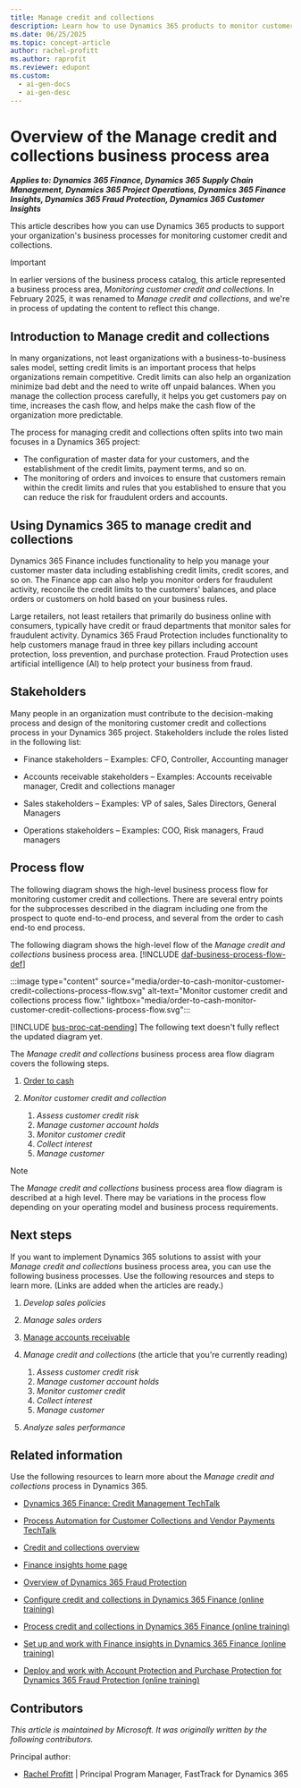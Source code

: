 ```yaml
---
title: Manage credit and collections
description: Learn how to use Dynamics 365 products to monitor customer credit and collections and reduce bad debt.
ms.date: 06/25/2025
ms.topic: concept-article
author: rachel-profitt
ms.author: raprofit
ms.reviewer: edupont
ms.custom:
  - ai-gen-docs
  - ai-gen-desc
---
```


# Overview of the Manage credit and collections business process area

***Applies to: Dynamics 365 Finance, Dynamics 365 Supply Chain Management, Dynamics 365 Project Operations, Dynamics 365 Finance Insights, Dynamics 365 Fraud Protection, Dynamics 365 Customer Insights***

This article describes how you can use Dynamics 365 products to support your organization's business processes for monitoring customer credit and collections.

> [!IMPORTANT]
> In earlier versions of the business process catalog, this article represented a business process area, *Monitoring customer credit and collections*. In February 2025, it was renamed to *Manage credit and collections*, and we're in process of updating the content to reflect this change.

## Introduction to Manage credit and collections

In many organizations, not least organizations with a business-to-business sales model, setting credit limits is an important process that helps organizations remain competitive. Credit limits can also help an organization minimize bad debt and the need to write off unpaid balances. When you manage the collection process carefully, it helps you get customers pay on time, increases the cash flow, and helps make the cash flow of the organization more predictable.

The process for managing credit and collections often splits into two main focuses in a Dynamics 365 project:

- The configuration of master data for your customers, and the establishment of the credit limits, payment terms, and so on.  
- The monitoring of orders and invoices to ensure that customers remain within the credit limits and rules that you established to ensure that you can reduce the risk for fraudulent orders and accounts.  

## Using Dynamics 365 to manage credit and collections

Dynamics 365 Finance includes functionality to help you manage your customer master data including establishing credit limits, credit scores, and so on. The Finance app can also help you monitor orders for fraudulent activity, reconcile the credit limits to the customers' balances, and place orders or customers on hold based on your business rules.

Large retailers, not least retailers that primarily do business online with consumers, typically have credit or fraud departments that monitor sales for fraudulent activity. Dynamics 365 Fraud Protection includes functionality to help customers manage fraud in three key pillars including account protection, loss prevention, and purchase protection. Fraud Protection uses artificial intelligence (AI) to help protect your business from fraud.

## Stakeholders

Many people in an organization must contribute to the decision-making process and design of the monitoring customer credit and collections process in your Dynamics 365 project. Stakeholders include the roles listed in the following list:

- Finance stakeholders – Examples: CFO, Controller, Accounting manager

- Accounts receivable stakeholders – Examples: Accounts receivable manager, Credit and collections manager

- Sales stakeholders – Examples: VP of sales, Sales Directors, General Managers

- Operations stakeholders – Examples: COO, Risk managers, Fraud managers

## Process flow

The following diagram shows the high-level business process flow for monitoring customer credit and collections. There are several entry points for the subprocesses described in the diagram including one from the prospect to quote end-to-end process, and several from the order to cash end-to end process.

The following diagram shows the high-level flow of the *Manage credit and collections* business process area. [!INCLUDE [daf-business-process-flow-def](~/../shared-content/shared/guidance-includes/daf-business-process-flow-def.md)]

:::image type="content" source="media/order-to-cash-monitor-customer-credit-collections-process-flow.svg" alt-text="Monitor customer credit and collections process flow." lightbox="media/order-to-cash-monitor-customer-credit-collections-process-flow.svg":::

[!INCLUDE [bus-proc-cat-pending](../includes/bus-proc-cat-pending.md)] The following text doesn't fully reflect the updated diagram yet.

The *Manage credit and collections* business process area flow diagram covers the following steps.

1. [Order to cash](order-to-cash-overview.md)

1. *Monitor customer credit and collection*

    1. *Assess customer credit risk*
    1. *Manage customer account holds*
    1. *Monitor customer credit*
    1. *Collect interest*
    1. *Manage customer*

    <!-- 1. *Set customer credit limits*

        a. *Update customer credit limits*

          The following sequence shows an alternate starting point for this step.

          1. *Prospect to quote*

          2. *Create customer*

          3. *Establish payment terms*

          4. *Set customer credit limit*
        b. *Block or close customer accounts*

    2. *Detect fraudulent orders*

          The following sequence shows an alternate starting point for this step.

          1. *Order to cash*

          2. *Create and manage sales orders*

          3. Is the order fraudulent? If yes, then *Detect fraudulent orders*.

    3. *Handle NSF payments*

          The following sequence shows an alternate starting point for this step.

          1. *Order to cash*

          2. *Record customer payments*

          3. Are there non-sufficient funds? If yes, then *handle NSF payments*.
    4. *Dispute and resolve invoice discrepancies*

          The following sequence shows an alternate starting point for this step.

          1. *Order to cash*

          2. *Issue customer invoices*

          3. Is the invoice disputed? If yes, then *dispute and resolve invoice discrepancies*.
    5. *Process customer account statements*

        a. *Create and process collection letters*

        b. *Create and process interest notes* -->

> [!NOTE]
> The *Manage credit and collections* business process area flow diagram is described at a high level. There may be variations in the process flow depending on your operating model and business process requirements.

## Next steps

If you want to implement Dynamics 365 solutions to assist with your *Manage credit and collections* business process area, you can use the following business processes. Use the following resources and steps to learn more. (Links are added when the articles are ready.)

1. *Develop sales policies*
1. *Manage sales orders*
1. [Manage accounts receivable](order-to-cash-invoice-sales-orders-overview.md)  
1. *Manage credit and collections* (the article that you're currently reading)  

    1. *Assess customer credit risk*
    1. *Manage customer account holds*
    1. *Monitor customer credit*
    1. *Collect interest*
    1. *Manage customer*
1. *Analyze sales performance*

## Related information

Use the following resources to learn more about the *Manage credit and collections* process in Dynamics 365.

- [Dynamics 365 Finance: Credit Management TechTalk](https://community.dynamics.com/blogs/post/?postid=48627251-aba8-4509-8f69-5c26a9652b59)

- [Process Automation for Customer Collections and Vendor Payments TechTalk](https://community.dynamics.com/blogs/post/?postid=642c2a5d-99b8-4c00-90c2-822c4ff511c8)  

- [Credit and collections overview](/dynamics365/finance/accounts-receivable/cm-credit-and-collections-overview)

- [Finance insights home page](/dynamics365/finance/finance-insights/finance-insights-home-page)

- [Overview of Dynamics 365 Fraud Protection](/dynamics365/fraud-protection/)

- [Configure credit and collections in Dynamics 365 Finance (online training)](/training/modules/configure-credit-collections-dyn365-finance/)

- [Process credit and collections in Dynamics 365 Finance (online training)](/training/modules/process-credit-collections-dyn365-finance/)

- [Set up and work with Finance insights in Dynamics 365 Finance (online training)](/training/paths/setup-work-finance-insights/)

- [Deploy and work with Account Protection and Purchase Protection for Dynamics 365 Fraud Protection (online training)](/training/paths/deploy-work-account-purchase-protection/)

## Contributors

*This article is maintained by Microsoft. It was originally written by the following contributors.*

Principal author:

- [Rachel Profitt](https://www.linkedin.com/in/rachelprofitt/) | Principal Program Manager, FastTrack for Dynamics 365  

<!--## Tags
*Industries:* All

*Stakeholders:* Finance stakeholders, Accounts receivable stakeholders, Sales stakeholders, Operations stakeholders

*Products:* Dynamics 365 Commerce, Dynamics 365 Finance, Dynamics 365 Fraud Protection, Dynamics 365 Project Operations, Dynamics 365 Supply Chain Management
